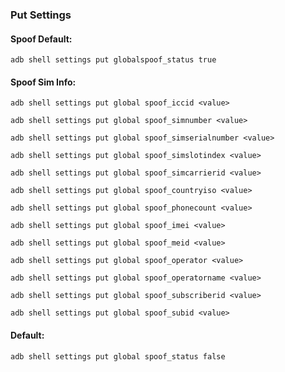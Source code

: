 ### Put Settings

#### Spoof Default:
```
adb shell settings put globalspoof_status true
```
#### Spoof Sim Info:
```
adb shell settings put global spoof_iccid <value>
```
```
adb shell settings put global spoof_simnumber <value>
```
```
adb shell settings put global spoof_simserialnumber <value>
```
```
adb shell settings put global spoof_simslotindex <value>
```
```
adb shell settings put global spoof_simcarrierid <value>
```
```
adb shell settings put global spoof_countryiso <value>
```
```
adb shell settings put global spoof_phonecount <value>
```
```
adb shell settings put global spoof_imei <value>
```
```
adb shell settings put global spoof_meid <value>
```
```
adb shell settings put global spoof_operator <value>
```
```
adb shell settings put global spoof_operatorname <value>
```
```
adb shell settings put global spoof_subscriberid <value>
```
```
adb shell settings put global spoof_subid <value>
```
#### Default:
```
adb shell settings put global spoof_status false
```
